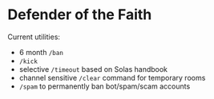 # Defender of the Faith

Current utilities:
- 6 month `/ban`
- `/kick`
- selective `/timeout` based on Solas handbook
- channel sensitive `/clear` command for temporary rooms
- `/spam` to permanently ban bot/spam/scam accounts
